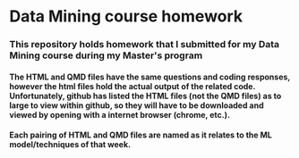 # Data Mining course homework
### This repository holds homework that I submitted for my Data Mining course during my Master's program
#### The HTML and QMD files have the same questions and coding responses, however the html files hold the actual output of the related code. Unfortunately, github has listed the HTML files (not the QMD files) as to large to view within github, so they will have to be downloaded and viewed by opening with a internet browser (chrome, etc.).
#### Each pairing of HTML and QMD files are named as it relates to the ML model/techniques of that week.
